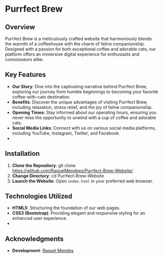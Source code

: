 # Purrfect Brew

## Overview

Purrfect Brew is a meticulously crafted website that harmoniously blends the warmth of a coffeehouse with the charm of feline companionship. Designed with a passion for both exceptional coffee and adorable cats, our platform offers an immersive digital experience for enthusiasts and connoisseurs alike.

## Key Features

- **Our Story**: Dive into the captivating narrative behind Purrfect Brew, exploring our journey from humble beginnings to becoming your favorite coffee-with-cats destination.
- **Benefits**: Discover the unique advantages of visiting Purrfect Brew, including relaxation, stress relief, and the joy of feline companionship.
- **Opening Times**: Stay informed about our operating hours, ensuring you never miss the opportunity to unwind with a cup of coffee and adorable cats.
- **Social Media Links**: Connect with us on various social media platforms, including YouTube, Instagram, Twitter, and Facebook.
- 
## Installation

1. **Clone the Repository**: git clone https://github.com/RaquelMendees/Purrfect-Brew-Website/
2. **Change Directory**: cd Purrfect-Brew-Website
3. **Launch the Website**: Open `index.html` in your preferred web browser.

## Technologies Utilized

- **HTML5**: Structuring the foundation of our web pages.
- **CSS3 (Bootstrap)**: Providing elegant and responsive styling for an enhanced user experience.
- 
## Acknowledgments

- **Development**: [Raquel Mendes](https://github.com/RaquelMendees)
